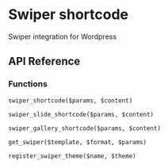 # Swiper shortcode

Swiper integration for Wordpress



## API Reference

### Functions

`swiper_shortcode($params, $content)`


`swiper_slide_shortcode($params, $content)`


`swiper_gallery_shortcode($params, $content)`


`get_swiper($template, $format, $params)`


`register_swiper_theme($name, $theme)`

